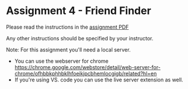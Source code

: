 # Assignment 4 - Friend Finder

Please read the instructions in the [assignment PDF](CPSC1520_Assignment_4.pdf)

Any other instructions should be specified by your instructor.

Note:
For this assignment you'll need a local server.
- You can use the webserver for chrome
https://chrome.google.com/webstore/detail/web-server-for-chrome/ofhbbkphhbklhfoeikjpcbhemlocgigb/related?hl=en
- If you're using VS. code you can use the live server extension as well.
